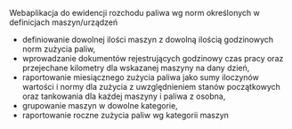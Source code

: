 Webaplikacja do ewidencji rozchodu paliwa wg norm określonych w definicjach maszyn/urządzeń

- definiowanie dowolnej ilości maszyn z dowolną ilością godzinowych norm zużycia paliw,
- wprowadzanie dokumentów rejestrujących godzinowy czas pracy oraz przejechane kilometry 
  dla wskazanej maszyny na dany dzień,
- raportowanie miesiącznego zużycia paliwa jako sumy iloczynów wartości i 
  normy dla zużycia z uwzględnieniem stanów początkowych oraz tankowania dla każdej maszyny i paliwa z osobna,
- grupowanie maszyn w dowolne kategorie,
- raportowanie roczne zużycia paliw wg kategorii maszyn
